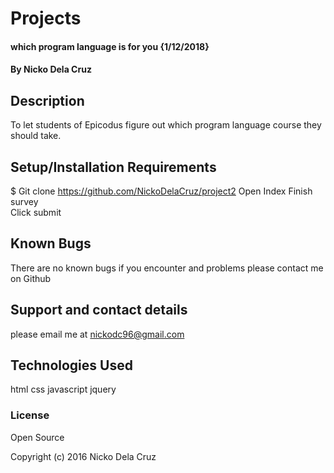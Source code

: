 # Projects

#### which program language is for you {1/12/2018}

#### By Nicko Dela Cruz

## Description

To let students of Epicodus figure out which program language course they should take.

## Setup/Installation Requirements

$ Git clone https://github.com/NickoDelaCruz/project2
Open Index
Finish survey  
Click submit


## Known Bugs

There are no known bugs if you encounter and problems please contact me on Github

## Support and contact details

please email me at nickodc96@gmail.com

## Technologies Used

html
css
javascript
jquery


### License

Open Source

Copyright (c) 2016 Nicko Dela Cruz
